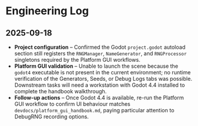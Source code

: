 # Engineering Log

## 2025-09-18
- **Project configuration** – Confirmed the Godot `project.godot` autoload section still registers the `RNGManager`, `NameGenerator`, and `RNGProcessor` singletons required by the Platform GUI workflows.
- **Platform GUI validation** – Unable to launch the scene because the `godot4` executable is not present in the current environment; no runtime verification of the Generators, Seeds, or Debug Logs tabs was possible. Downstream tasks will need a workstation with Godot 4.4 installed to complete the handbook walkthrough.
- **Follow-up actions** – Once Godot 4.4 is available, re-run the Platform GUI workflow to confirm UI behaviour matches `devdocs/platform_gui_handbook.md`, paying particular attention to DebugRNG recording options.
